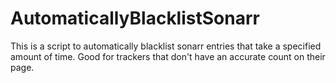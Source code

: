 # AutomaticallyBlacklistSonarr

This is a script to automatically blacklist sonarr entries that take a specified amount of time. Good for trackers that don't have an accurate count on their page.
